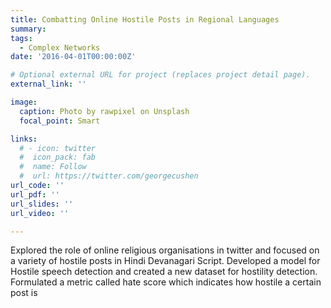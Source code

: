 ```yaml
---
title: Combatting Online Hostile Posts in Regional Languages 
summary: 
tags:
  - Complex Networks
date: '2016-04-01T00:00:00Z'

# Optional external URL for project (replaces project detail page).
external_link: ''

image:
  caption: Photo by rawpixel on Unsplash
  focal_point: Smart

links:
  # - icon: twitter
  #  icon_pack: fab
  #  name: Follow
  #  url: https://twitter.com/georgecushen
url_code: ''
url_pdf: ''
url_slides: ''
url_video: ''

---
```






Explored the role of online religious organisations in twitter and focused on a variety of hostile posts in Hindi Devanagari Script. Developed a model for Hostile speech detection and created a new dataset for hostility detection. Formulated a metric called hate score which indicates how hostile a certain post is

